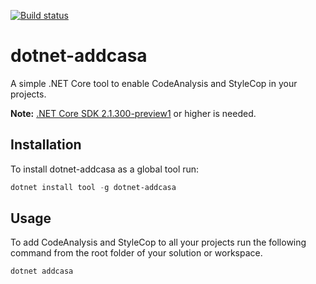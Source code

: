 [![Build status](https://ci.appveyor.com/api/projects/status/fs8a9ffavahitcya?svg=true)](https://ci.appveyor.com/project/cmendible/dotnet-addcasa)

# dotnet-addcasa

A simple .NET Core tool to enable CodeAnalysis and StyleCop in your projects.

**Note:** [.NET Core SDK 2.1.300-preview1](https://www.microsoft.com/net/download/dotnet-core/sdk-2.1.300-preview1) or higher is needed.

## Installation

To install dotnet-addcasa as a global tool run:

``` powershell
dotnet install tool -g dotnet-addcasa
```

## Usage

To add CodeAnalysis and StyleCop to all your projects run the following command from the root folder of your solution or workspace.

``` powershell
dotnet addcasa
```
